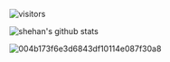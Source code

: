![visitors](https://visitor-badge.glitch.me/badge?page_id=shehan82)

![shehan's github stats](https://github-readme-stats.vercel.app/api?username=shehan82&show_icons=true&theme=dracula)



  ![004b173f6e3d6843df10114e087f30a8](https://user-images.githubusercontent.com/55059232/97798712-889dc580-1c4e-11eb-93c3-42a57d717799.gif) 
  
  <!--START_SECTION:waka-->
<!--END_SECTION:waka-->









